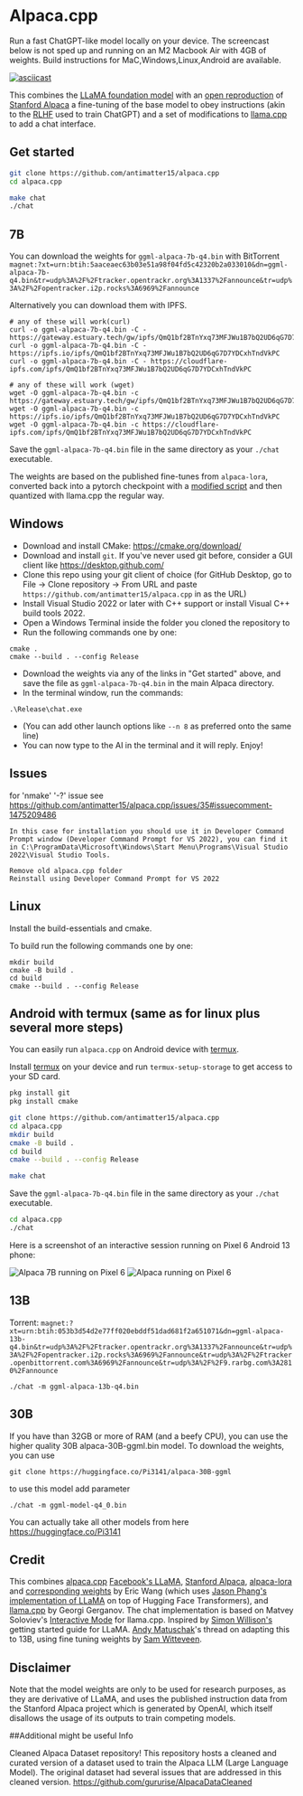 # Alpaca.cpp

Run a fast ChatGPT-like model locally on your device. The screencast below is not sped up and running on an M2 Macbook Air with 4GB of weights.
Build instructions for MaC,Windows,Linux,Android are available.


[![asciicast](screencast.gif)](https://asciinema.org/a/dfJ8QXZ4u978Ona59LPEldtKK)


This combines the [LLaMA foundation model](https://github.com/facebookresearch/llama) with an [open reproduction](https://github.com/tloen/alpaca-lora) of [Stanford Alpaca](https://github.com/tatsu-lab/stanford_alpaca) a fine-tuning of the base model to obey instructions (akin to the [RLHF](https://huggingface.co/blog/rlhf) used to train ChatGPT) and a set of modifications to [llama.cpp](https://github.com/ggerganov/llama.cpp) to add a chat interface. 

## Get started

```sh
git clone https://github.com/antimatter15/alpaca.cpp
cd alpaca.cpp

make chat
./chat
```


## 7B

You can download the weights for `ggml-alpaca-7b-q4.bin` with BitTorrent `magnet:?xt=urn:btih:5aaceaec63b03e51a98f04fd5c42320b2a033010&dn=ggml-alpaca-7b-q4.bin&tr=udp%3A%2F%2Ftracker.opentrackr.org%3A1337%2Fannounce&tr=udp%3A%2F%2Fopentracker.i2p.rocks%3A6969%2Fannounce`


Alternatively you can download them with IPFS.
```
# any of these will work(curl)
curl -o ggml-alpaca-7b-q4.bin -C - https://gateway.estuary.tech/gw/ipfs/QmQ1bf2BTnYxq73MFJWu1B7bQ2UD6qG7D7YDCxhTndVkPC
curl -o ggml-alpaca-7b-q4.bin -C - https://ipfs.io/ipfs/QmQ1bf2BTnYxq73MFJWu1B7bQ2UD6qG7D7YDCxhTndVkPC
curl -o ggml-alpaca-7b-q4.bin -C - https://cloudflare-ipfs.com/ipfs/QmQ1bf2BTnYxq73MFJWu1B7bQ2UD6qG7D7YDCxhTndVkPC

```

```
# any of these will work (wget)
wget -O ggml-alpaca-7b-q4.bin -c https://gateway.estuary.tech/gw/ipfs/QmQ1bf2BTnYxq73MFJWu1B7bQ2UD6qG7D7YDCxhTndVkPC
wget -O ggml-alpaca-7b-q4.bin -c https://ipfs.io/ipfs/QmQ1bf2BTnYxq73MFJWu1B7bQ2UD6qG7D7YDCxhTndVkPC
wget -O ggml-alpaca-7b-q4.bin -c https://cloudflare-ipfs.com/ipfs/QmQ1bf2BTnYxq73MFJWu1B7bQ2UD6qG7D7YDCxhTndVkPC
```

Save the `ggml-alpaca-7b-q4.bin` file in the same directory as your `./chat` executable. 

The weights are based on the published fine-tunes from `alpaca-lora`, converted back into a pytorch checkpoint with a [modified script](https://github.com/tloen/alpaca-lora/pull/19) and then quantized with llama.cpp the regular way. 

## Windows

- Download and install CMake: <https://cmake.org/download/>
- Download and install `git`. If you've never used git before, consider a GUI client like <https://desktop.github.com/>
- Clone this repo using your git client of choice (for GitHub Desktop, go to File -> Clone repository -> From URL and paste `https://github.com/antimatter15/alpaca.cpp` in as the URL)
- Install Visual Studio 2022 or later with C++ support or install Visual C++ build tools 2022.
- Open a Windows Terminal inside the folder you cloned the repository to
- Run the following commands one by one:



```
cmake .
cmake --build . --config Release
```
- Download the weights via any of the links in "Get started" above, and save the file as `ggml-alpaca-7b-q4.bin` in the main Alpaca directory.
- In the terminal window, run the commands:

```
.\Release\chat.exe
```


- (You can add other launch options like `--n 8` as preferred onto the same line)
- You can now type to the AI in the terminal and it will reply. Enjoy!


## Issues

for 'nmake' '-?' issue see https://github.com/antimatter15/alpaca.cpp/issues/35#issuecomment-1475209486


```
In this case for installation you should use it in Developer Command Prompt window (Developer Command Prompt for VS 2022), you can find it in C:\ProgramData\Microsoft\Windows\Start Menu\Programs\Visual Studio 2022\Visual Studio Tools.

Remove old alpaca.cpp folder
Reinstall using Developer Command Prompt for VS 2022
```


## Linux
Install the build-essentials and cmake.

To build run the following commands one by one:

```
mkdir build
cmake -B build .
cd build
cmake --build . --config Release
```


## Android with termux (same as for linux plus several more steps)
You can easily run `alpaca.cpp` on Android device with [termux](https://play.google.com/store/apps/details?id=com.termux).

Install [termux](https://play.google.com/store/apps/details?id=com.termux) on your device and run `termux-setup-storage` to get access to your SD card.


```sh
pkg install git
pkg install cmake

git clone https://github.com/antimatter15/alpaca.cpp
cd alpaca.cpp
mkdir build
cmake -B build .
cd build
cmake --build . --config Release

make chat
```

Save the `ggml-alpaca-7b-q4.bin` file in the same directory as your `./chat` executable. 


```sh
cd alpaca.cpp
./chat
```

Here is a screenshot of an interactive session running on Pixel 6 Android 13 phone:

![Alpaca 7B running on Pixel 6](skorost%20raboty.gif)
![Alpaca running on Pixel 6](Screenshot_20230319-091926.jpg)




## 13B


Torrent: `magnet:?xt=urn:btih:053b3d54d2e77ff020ebddf51dad681f2a651071&dn=ggml-alpaca-13b-q4.bin&tr=udp%3A%2F%2Ftracker.opentrackr.org%3A1337%2Fannounce&tr=udp%3A%2F%2Fopentracker.i2p.rocks%3A6969%2Fannounce&tr=udp%3A%2F%2Ftracker.openbittorrent.com%3A6969%2Fannounce&tr=udp%3A%2F%2F9.rarbg.com%3A2810%2Fannounce`


```
./chat -m ggml-alpaca-13b-q4.bin
```

## 30B


If you have than 32GB or more of RAM (and a beefy CPU), you can use the higher quality 30B alpaca-30B-ggml.bin model. To download the weights, you can use

```
git clone https://huggingface.co/Pi3141/alpaca-30B-ggml
```

to use this model add parameter
```
./chat -m ggml-model-q4_0.bin
```



You can actually take all other models from here https://huggingface.co/Pi3141

## Credit

This combines 
[alpaca.cpp](https://github.com/antimatter15/alpaca.cpp) [Facebook's LLaMA](https://github.com/facebookresearch/llama), [Stanford Alpaca](https://crfm.stanford.edu/2023/03/13/alpaca.html), [alpaca-lora](https://github.com/tloen/alpaca-lora) and [corresponding weights](https://huggingface.co/tloen/alpaca-lora-7b/tree/main) by Eric Wang (which uses [Jason Phang's implementation of LLaMA](https://github.com/huggingface/transformers/pull/21955) on top of Hugging Face Transformers), and [llama.cpp](https://github.com/ggerganov/llama.cpp) by Georgi Gerganov. The chat implementation is based on Matvey Soloviev's [Interactive Mode](https://github.com/ggerganov/llama.cpp/pull/61) for llama.cpp. Inspired by [Simon Willison's](https://til.simonwillison.net/llms/llama-7b-m2) getting started guide for LLaMA. [Andy Matuschak](https://twitter.com/andy_matuschak/status/1636769182066053120)'s thread on adapting this to 13B, using fine tuning weights by [Sam Witteveen](https://huggingface.co/samwit/alpaca13B-lora). 

## Disclaimer

Note that the model weights are only to be used for research purposes, as they are derivative of LLaMA, and uses the published instruction data from the Stanford Alpaca project which is generated by OpenAI, which itself disallows the usage of its outputs to train competing models. 


##Additional might be useful Info

Cleaned Alpaca Dataset repository! This repository hosts a cleaned and curated version of a dataset used to train the Alpaca LLM (Large Language Model). The original dataset had several issues that are addressed in this cleaned version. https://github.com/gururise/AlpacaDataCleaned

